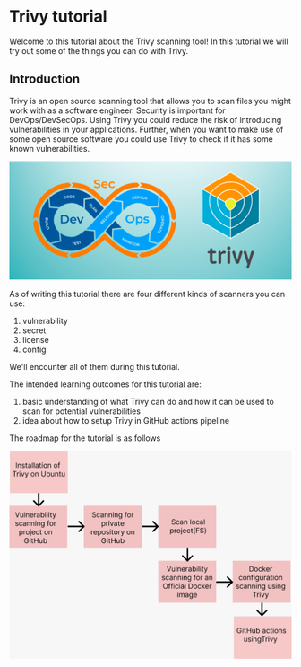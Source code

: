 # Trivy tutorial

Welcome to this tutorial about the Trivy scanning tool! In this tutorial we will try out some of the things you can do with Trivy.

## Introduction

Trivy is an open source scanning tool that allows you to scan files you might work with as a software engineer. Security is important for DevOps/DevSecOps. Using Trivy you could reduce the risk of introducing vulnerabilities in your applications. Further, when you want to make use of some open source software you could use Trivy to check if it has some known vulnerabilities.

![Trivy](./img/DevOps-Trivy.png)

As of writing this tutorial there are four different kinds of scanners you can use:

1. vulnerability
2. secret
3. license
4. config

We'll encounter all of them during this tutorial.

The intended learning outcomes for this tutorial are:

1. basic understanding of what Trivy can do and how it can be used to scan for potential vulnerabilities
2. idea about how to setup Trivy in GitHub actions pipeline

The roadmap for the tutorial is as follows

![Trivy](./img/Trivy-Tutorial-workflow.jpeg)
